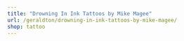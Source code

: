 ```yaml
---
title: "Drowning In Ink Tattoos by Mike Magee"
url: /geraldton/drowning-in-ink-tattoos-by-mike-magee/
shop: tattoo
---
```

